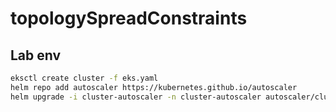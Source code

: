 # topologySpreadConstraints

## Lab env

```bash
eksctl create cluster -f eks.yaml
helm repo add autoscaler https://kubernetes.github.io/autoscaler
helm upgrade -i cluster-autoscaler -n cluster-autoscaler autoscaler/cluster-autoscaler -f cluster-autoscaler.yaml
```